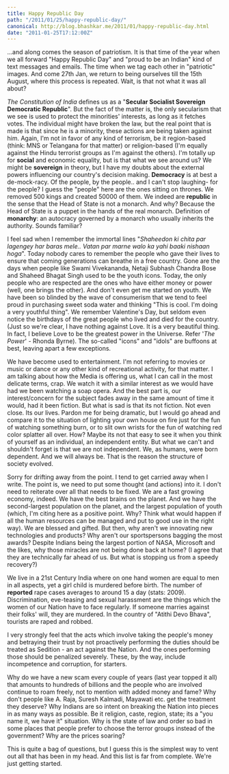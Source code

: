 ```yaml
---
title: Happy Republic Day
path: "/2011/01/25/happy-republic-day/"
canonical: http://blog.bhashkar.me/2011/01/happy-republic-day.html
date: "2011-01-25T17:12:00Z"
---
```

...and along comes the season of patriotism. It is that time of the year when we all forward "Happy Republic Day" and "proud to be an Indian" kind of text messages and emails. The time when we tag each other in "patriotic" images.<span class="more"></span> And come 27th Jan, we return to being ourselves till the 15th August, where this process is repeated. Wait, is that not what it was all about?

<em>The Constitution of India</em> defines us as a "**Secular Socialist Sovereign Democratic Republic**". But the fact of the matter is, the only secularism that we see is used to protect the minorities' interests, as long as it fetches votes. The individual might have broken the law, but the real point that is made is that since he is a minority, these actions are being taken against him. Again, I'm not in favor of any kind of terrorism, be it region-based (think: MNS or Telangana for that matter) or religion-based (I'm equally against the Hindu terrorist groups as I'm against the others). I'm totally up for **social** and economic equality, but is that what we see around us? We might be **sovereign** in theory, but I have my doubts about the external powers influencing our country's decision making. **Democracy** is at best a de-mock-racy. Of the people, by the people.. and I can't stop laughing- for the people? I guess the "people" here are the ones sitting on thrones. We removed 500 kings and created 50000 of them. We indeed are **republic** in the sense that the Head of State is not a monarch. And why? Because the Head of State is a puppet in the hands of the real monarch. Definition of **monarchy**: an autocracy governed by a monarch who usually inherits the authority. Sounds familiar?

I feel sad when I remember the immortal lines "<em>Shaheedon ki chita par lagengey har baras mele.. Vatan par marne walo ka yahi baaki nishaan hoga</em>". Today nobody cares to remember the people who gave their lives to ensure that coming generations can breathe in a free country. Gone are the days when people like Swami Vivekananda, Netaji Subhash Chandra Bose and Shaheed Bhagat Singh used to be the youth icons. Today, the only people who are respected are the ones who have either money or power (well, one brings the other). And don't even get me started on youth. We have been so blinded by the wave of consumerism that we tend to feel proud in purchasing sweet soda water and thinking "This is cool. I'm doing a very youthful thing". We remember Valentine's Day, but seldom even notice the birthdays of the great people who lived and died for the country. (Just so we're clear, I have nothing against Love. It is a very beautiful thing. In fact, I believe Love to be the greatest power in the Universe. Refer '<em>The Power</em>' - Rhonda Byrne). The so-called "icons" and "idols" are buffoons at best, leaving apart a few exceptions.

We have become used to entertainment. I'm not referring to movies or music or dance or any other kind of recreational activity, for that matter. I am talking about how the Media is offering us, what I can call in the most delicate terms, crap. We watch it with a similar interest as we would have had we been watching a soap opera. And the best part is, our interest/concern for the subject fades away in the same amount of time it would, had it been fiction. But what is sad is that its not fiction. Not even close. Its our lives. Pardon me for being dramatic, but I would go ahead and compare it to the situation of lighting your own house on fire just for the fun of watching something burn, or to slit own wrists for the fun of watching red color splatter all over. How? Maybe its not that easy to see it when you think of yourself as an individual, an independent entity. But what we can't and shouldn't forget is that we are not independent. We, as humans, were born dependent. And we will always be. That is the reason the structure of society evolved.

Sorry for drifting away from the point. I tend to get carried away when I write. The point is, we need to put some thought (and actions) into it. I don't need to reiterate over all that needs to be fixed. We are a fast growing economy, indeed. We have the best brains on the planet. And we have the second-largest population on the planet, and the largest population of youth (which, I'm citing here as a positive point. Why? Think what would happen if all the human resources can be managed and put to good use in the right way). We are blessed and gifted. But then, why aren't we innovating new technologies and products? Why aren't our sportspersons bagging the most awards? Despite Indians being the largest portion of NASA, Microsoft and the likes, why those miracles are not being done back at home? (I agree that they are technically far ahead of us. But what is stopping us from a speedy recovery?)

We live in a 21st Century India where on one hand women are equal to men in all aspects, yet a girl child is murdered before birth. The number of **reported** rape cases averages to around 15 a day (stats: 2009). Discrimination, eve-teasing and sexual harassment are the things which the women of our Nation have to face regularly. If someone marries against their folks' will, they are murdered. In the country of "Atithi Devo Bhava", tourists are raped and robbed.

I very strongly feel that the acts which involve taking the people's money and betraying their trust by not proactively performing the duties should be treated as Sedition - an act against the Nation. And the ones performing those should be penalized severely. These, by the way, include incompetence and corruption, for starters.

Why do we have a new scam every couple of years (last year topped it all) that amounts to hundreds of billions and the people who are involved continue to roam freely, not to mention with added money and fame? Why don't people like A. Raja, Suresh Kalmadi, Mayawati etc. get the treatment they deserve? Why Indians are so intent on breaking the Nation into pieces in as many ways as possible. Be it religion, caste, region, state; its a "you name it, we have it" situation. Why is the state of law and order so bad in some places that people prefer to choose the terror groups instead of the government? Why are the prices soaring?

This is quite a bag of questions, but I guess this is the simplest way to vent out all that has been in my head. And this list is far from complete. We're just getting started.
